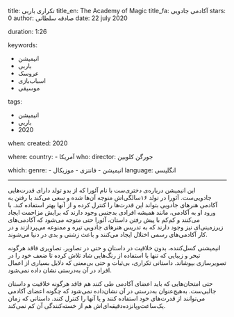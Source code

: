 
title:  تکراری باربی
title_en: The Academy of Magic 
title_fa: آکادمی جادویی 
stars: 0
author: صادقه سلطانی
date: 22 july 2020

duration: 1:26

keywords:
  - انیمیشن
  - باربی
  - عروسک
  - اسباب‌بازی
  - موسیقی 

tags:
  - انیمیشن 
  - باربی
  - 2020 

when:
  created: 2020

where:
  country:
    - آمریکا
who:
  director: جورگن کلوبین

which:
  genre:
    - انیمیشن
    - فانتزی
    - موزیکال
  language: انگلیسی

---

این انیمیشن درباره‌ی دختری‌ست با نام آئورا که از بدو تولد دارای قدرت‌هایی جادویی‌ست. آئورا در تولد ۱۶سالگی‌اش متوجه آن‌ها شده و سعی می‌کند با رفتن به آکادمی هنرهای جادویی بتواند این قدرت‌ها را کنترل کرده و از آنها بهتر استفاده کند. با ورود او به آکادمی، مانند همیشه افرادی بدجنس وجود دارند که برایش مزاحمت ایجاد می‌کنند و کم‌کم با پیش رفتن داستان، آئورا حتی متوجه می‌شود که آکادمی‌های زیرزمینی‌ای نیز وجود دارند که به تدریس هنرهای جادویی تیره و ممنوعه می‌پردازند و در کار آکادمی‌های رسمی اختلال ایجاد می‌کنند و باعث زشتی و بدی در دنیا می‌شوند.

انیمیشنی کسل‌کننده، بدون خلاقیت در داستان و حتی در تصاویر. تصاویری فاقد هرگونه تبحر و زیبایی که تنها با استفاده از رنگ‌هایی شاد تلاش کرده تا ضعف خود را در تصویرسازی بپوشاند. داستانی تکراری، بی‌ثبات و حتی بی‌معنی که دلایل بسیاری از اعمال افراد در آن به‌درستی نشان داده نمی‌شود.

حتی امتحان‌هایی که باید اعضای آکادمی طی کنند هم فاقد هرگونه خلاقیت و داستان جالبی‌ست. به‌هیچ‌عنوان به‌درستی در آن نشان‌داده نمی‌شود که چگونه اعضای آکادمی می‌توانند از قدرت‌های خود استفاده کنند و یا آنها را کنترل ‌کنند. داستانی که زمان یک‌ساعت‌وپانزده‌دقیقه‌ای‌اش هم از خسته‌کنندگی آن کم نمی‌کند.